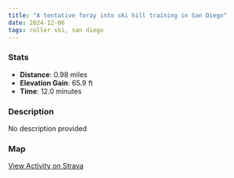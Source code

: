 ```yaml
---
title: "A tentative foray into ski hill training in San Diego"
date: 2024-12-06
tags: roller ski, san diego
---
```


### Stats
- **Distance**: 0.98 miles
- **Elevation Gain**: 65.9 ft
- **Time**: 12.0 minutes

### Description
No description provided

### Map
[View Activity on Strava](https://www.strava.com/activities/13061109697)
